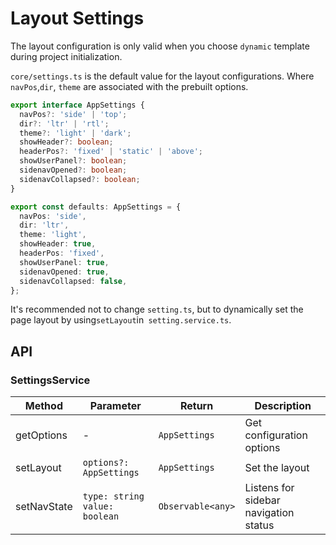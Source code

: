# Layout Settings

The layout configuration is only valid when you choose `dynamic` template during project initialization.

`core/settings.ts` is the default value for the layout configurations. Where `navPos`,` dir `, `theme` are associated with the prebuilt options.

```ts
export interface AppSettings {
  navPos?: 'side' | 'top';
  dir?: 'ltr' | 'rtl';
  theme?: 'light' | 'dark';
  showHeader?: boolean;
  headerPos?: 'fixed' | 'static' | 'above';
  showUserPanel?: boolean;
  sidenavOpened?: boolean;
  sidenavCollapsed?: boolean;
}

export const defaults: AppSettings = {
  navPos: 'side',
  dir: 'ltr',
  theme: 'light',
  showHeader: true,
  headerPos: 'fixed',
  showUserPanel: true,
  sidenavOpened: true,
  sidenavCollapsed: false,
};
```

It's recommended not to change `setting.ts`, but to dynamically set the page layout by using` setLayout `in` setting.service.ts`.

## API

### SettingsService

| Method      | Parameter                       | Return            | Description                           |
|-------------|---------------------------------|-------------------|---------------------------------------|
| getOptions  | -                               | `AppSettings`     | Get configuration options             |
| setLayout   | `options?: AppSettings`         | `AppSettings`     | Set the layout                        |
| setNavState | `type: string` `value: boolean` | `Observable<any>` | Listens for sidebar navigation status |
